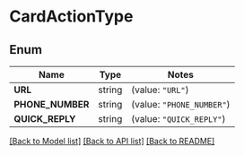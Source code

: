 # CardActionType

## Enum

Name | Type | Notes
------------ | ------------- | -------------
**URL** | string | (value: `"URL"`)
**PHONE_NUMBER** | string | (value: `"PHONE_NUMBER"`)
**QUICK_REPLY** | string | (value: `"QUICK_REPLY"`)


[[Back to Model list]](../README.md#documentation-for-models) [[Back to API list]](../README.md#documentation-for-api-endpoints) [[Back to README]](../README.md)


